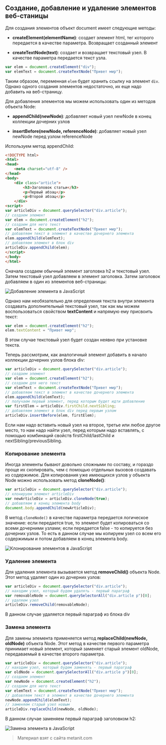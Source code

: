 ## Создание, добавление и удаление элементов веб-станицы

Для создания элементов объект document имеет следующие методы:

- **createElement(elementName)**: создает элемент html, тег которого передается в качестве параметра. Возвращает созданный элемент

- **createTextNode(text)**: создает и возвращает текстовый узел. В качестве параметра передается текст узла.

```js
var elem = document.createElement("div");
var elemText = document.createTextNode("Привет мир");
```

Таким образом, переменная `elem` будет хранить ссылку на элемент `div`. Однако одного создания элементов недостаточно, их еще надо добавить на веб-страницу.

Для добавления элементов мы можем использовать один из методов объекта Node:

- **appendChild(newNode)**: добавляет новый узел newNode в конец коллекции дочерних узлов

- **insertBefore(newNode, referenceNode)**:  добавляет новый узел newNode перед узлом referenceNode

Используем метод appendChild:

```html
<!DOCTYPE html>
<html>
<head>
    <meta charset="utf-8" />
</head>
<body>
    <div class="article">
        <h3>Заголовок статьи</h3>
        <p>Первый абзац</p>
        <p>Второй абзац</p>
    </div>
<script>
var articleDiv = document.querySelector("div.article");
// создаем элемент
var elem = document.createElement("h2");
// создаем для него текст
var elemText = document.createTextNode("Привет мир");
// добавляем текст в элемент в качестве дочернего элемента
elem.appendChild(elemText);
// добавляем элемент в блок div
articleDiv.appendChild(elem);
</script>
</body>
</html>
```

Сначала создаем обычный элемент заголовка h2 и текстовый узел. Затем текстовый узел добавляем в элемент заголовка. Затем заголовок добавляем в один из элементов веб-страницы:

![Добавление элемента в JavaScript](https://metanit.com/web/javascript/pics/appendChild.png)

Однако нам необязательно для определения текста внутри элемента создавать дополнительный текстовый узел, так как мы можем воспользоваться свойством **textContent** и напрямую ему присвоить текст:

```js
var elem = document.createElement("h2");
elem.textContent = "Привет мир";
```

В этом случае текстовый узел будет создан неявно при установке текста.

Теперь рассмотрим, как аналогичный элемент добавить в начало коллекции дочерних узлов блока div:

```js
var articleDiv = document.querySelector("div.article");
// создаем элемент
var elem = document.createElement("h2");
// создаем для него текст
var elemText = document.createTextNode("Привет мир");
// добавляем текст в элемент в качестве дочернего элемента
elem.appendChild(elemText);
// получаем первый элемент, перед которым будет идти добавление
var firstElem = articleDiv.firstChild.nextSibling;
// добавляем элемент в блок div перед первым узлом
articleDiv.insertBefore(elem, firstElem);
```

Если нам надо вставить новый узел на второе, третье или любое другое место, то нам надо найти узел, перед которым надо вставлять, с помощью комбинаций свойств firstChild/lastChild и nextSibling/previousSibling.

### Копирование элемента

Иногда элементы бывают довольно сложными по составу, и гораздо проще их скопировать, чем с помощью отдельных вызовов создавать из содержимое. Для копирования уже имеющихся узлов у объекта Node можно использовать метод **cloneNode()**:

```js
var articleDiv = document.querySelector("div.article");
// клонируем элемент articleDiv
var newArticleDiv = articleDiv.cloneNode(true);
// добавляем в конец элемента body
document.body.appendChild(newArticleDiv);
```

В метод `cloneNode()` в качестве параметра передается логическое значение: если передается true, то элемент будет копироваться со всеми дочерними узлами; если передается false - то копируется без дочерних узлов. То есть в данном случае мы копируем узел со всем его содержимым и потом добавляем в конец элемента body.

![Клонирование элементов в JavaScript](https://metanit.com/web/javascript/pics/cloneNode.png)

### Удаление элемента

Для удаления элемента вызывается метод **removeChild()** объекта Node. Этот метод удаляет один из дочерних узлов:

```js
var articleDiv = document.querySelector("div.article");
// находим узел, который будем удалять - первый параграф
var removableNode = document.querySelectorAll("div.article p")[0];
// удаляем узел
articleDiv.removeChild(removableNode);
```

В данном случае удаляется первый параграф из блока div

### Замена элемента

Для замены элемента применяется метод **replaceChild(newNode, oldNode)** объекта Node. Этот метод в качестве первого параметра принимает новый элемент, который заменяет старый элемент oldNode, передаваемый в качестве второго параметра.

```js
var articleDiv = document.querySelector("div.article");
// находим узел, который будем заменять - первый параграф
var oldNode = document.querySelectorAll("div.article p")[0];
// создаем элемент
var newNode = document.createElement("h2");
// создаем для него текст
var elemText = document.createTextNode("Привет мир");
// добавляем текст в элемент в качестве дочернего элемента
newNode.appendChild(elemText);
// заменяем старый узел новым
articleDiv.replaceChild(newNode, oldNode);
```

В данном случае заменяем первый параграф заголовком h2:

![Замена элемента в JavaScript](https://metanit.com/web/javascript/pics/replaceChild.png)


> Материал взят с сайта metanit.com